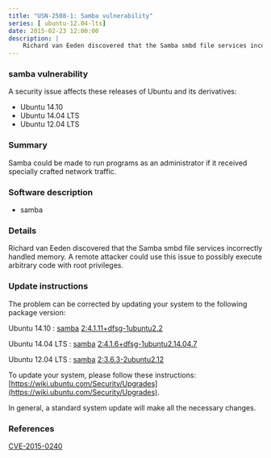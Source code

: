 ```yaml
---
title: "USN-2508-1: Samba vulnerability"
series: [ ubuntu-12.04-lts]
date: 2015-02-23 12:00:00
description: |
    Richard van Eeden discovered that the Samba smbd file services incorrectly handled memory. A remote attacker could use this issue to possibly execute arbitrary code with root privileges. 
--- 
```

 
### samba vulnerability

A security issue affects these releases of Ubuntu and its derivatives:

* Ubuntu 14.10
* Ubuntu 14.04 LTS
* Ubuntu 12.04 LTS

### Summary

Samba could be made to run programs as an administrator if it received specially crafted network traffic.

### Software description

* samba 

### Details

Richard van Eeden discovered that the Samba smbd file services incorrectly handled memory. A remote attacker could use this issue to possibly execute arbitrary code with root privileges. 

### Update instructions

The problem can be corrected by updating your system to the following package version:

Ubuntu 14.10
 : [samba](https://launchpad.net/ubuntu/+source/samba) <span> [2:4.1.11+dfsg-1ubuntu2.2](https://launchpad.net/ubuntu/+source/samba/2:4.1.11+dfsg-1ubuntu2.2) </span> 

Ubuntu 14.04 LTS
 : [samba](https://launchpad.net/ubuntu/+source/samba) <span> [2:4.1.6+dfsg-1ubuntu2.14.04.7](https://launchpad.net/ubuntu/+source/samba/2:4.1.6+dfsg-1ubuntu2.14.04.7) </span> 

Ubuntu 12.04 LTS
 : [samba](https://launchpad.net/ubuntu/+source/samba) <span> [2:3.6.3-2ubuntu2.12](https://launchpad.net/ubuntu/+source/samba/2:3.6.3-2ubuntu2.12) </span> 

To update your system, please follow these instructions: [https://wiki.ubuntu.com/Security/Upgrades](https://wiki.ubuntu.com/Security/Upgrades).

In general, a standard system update will make all the necessary changes. 

### References

 [CVE-2015-0240](http://people.ubuntu.com/~ubuntu-security/cve/CVE-2015-0240)
 
